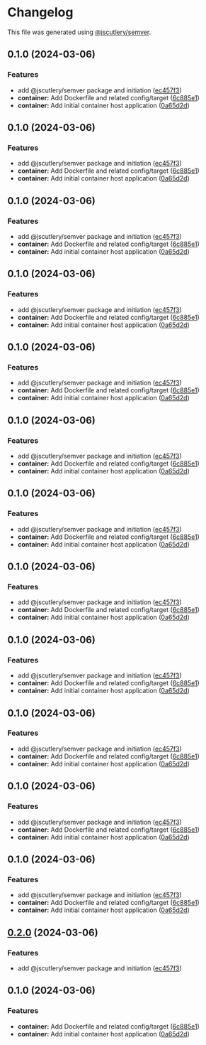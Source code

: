 # Changelog

This file was generated using [@jscutlery/semver](https://github.com/jscutlery/semver).

## 0.1.0 (2024-03-06)


### Features

* add @jscutlery/semver package and initiation ([ec457f3](/jdwillmsen/jdw/commit/ec457f35a7881226ca2c7ad13abaf6a0c4c16c4f))
* **container:** Add Dockerfile and related config/target ([6c885e1](/jdwillmsen/jdw/commit/6c885e13bf25f3e6adb54838011f3bb9275c693f))
* **container:** Add initial container host application ([0a65d2d](/jdwillmsen/jdw/commit/0a65d2da0813beddb63f01a28e0f0efd0b5812b5))

## 0.1.0 (2024-03-06)


### Features

* add @jscutlery/semver package and initiation ([ec457f3](/jdwillmsen/jdw/commit/ec457f35a7881226ca2c7ad13abaf6a0c4c16c4f))
* **container:** Add Dockerfile and related config/target ([6c885e1](/jdwillmsen/jdw/commit/6c885e13bf25f3e6adb54838011f3bb9275c693f))
* **container:** Add initial container host application ([0a65d2d](/jdwillmsen/jdw/commit/0a65d2da0813beddb63f01a28e0f0efd0b5812b5))

## 0.1.0 (2024-03-06)


### Features

* add @jscutlery/semver package and initiation ([ec457f3](/jdwillmsen/jdw/commit/ec457f35a7881226ca2c7ad13abaf6a0c4c16c4f))
* **container:** Add Dockerfile and related config/target ([6c885e1](/jdwillmsen/jdw/commit/6c885e13bf25f3e6adb54838011f3bb9275c693f))
* **container:** Add initial container host application ([0a65d2d](/jdwillmsen/jdw/commit/0a65d2da0813beddb63f01a28e0f0efd0b5812b5))

## 0.1.0 (2024-03-06)


### Features

* add @jscutlery/semver package and initiation ([ec457f3](/jdwillmsen/jdw/commit/ec457f35a7881226ca2c7ad13abaf6a0c4c16c4f))
* **container:** Add Dockerfile and related config/target ([6c885e1](/jdwillmsen/jdw/commit/6c885e13bf25f3e6adb54838011f3bb9275c693f))
* **container:** Add initial container host application ([0a65d2d](/jdwillmsen/jdw/commit/0a65d2da0813beddb63f01a28e0f0efd0b5812b5))

## 0.1.0 (2024-03-06)


### Features

* add @jscutlery/semver package and initiation ([ec457f3](/jdwillmsen/jdw/commit/ec457f35a7881226ca2c7ad13abaf6a0c4c16c4f))
* **container:** Add Dockerfile and related config/target ([6c885e1](/jdwillmsen/jdw/commit/6c885e13bf25f3e6adb54838011f3bb9275c693f))
* **container:** Add initial container host application ([0a65d2d](/jdwillmsen/jdw/commit/0a65d2da0813beddb63f01a28e0f0efd0b5812b5))

## 0.1.0 (2024-03-06)


### Features

* add @jscutlery/semver package and initiation ([ec457f3](/jdwillmsen/jdw/commit/ec457f35a7881226ca2c7ad13abaf6a0c4c16c4f))
* **container:** Add Dockerfile and related config/target ([6c885e1](/jdwillmsen/jdw/commit/6c885e13bf25f3e6adb54838011f3bb9275c693f))
* **container:** Add initial container host application ([0a65d2d](/jdwillmsen/jdw/commit/0a65d2da0813beddb63f01a28e0f0efd0b5812b5))

## 0.1.0 (2024-03-06)


### Features

* add @jscutlery/semver package and initiation ([ec457f3](/jdwillmsen/jdw/commit/ec457f35a7881226ca2c7ad13abaf6a0c4c16c4f))
* **container:** Add Dockerfile and related config/target ([6c885e1](/jdwillmsen/jdw/commit/6c885e13bf25f3e6adb54838011f3bb9275c693f))
* **container:** Add initial container host application ([0a65d2d](/jdwillmsen/jdw/commit/0a65d2da0813beddb63f01a28e0f0efd0b5812b5))

## 0.1.0 (2024-03-06)


### Features

* add @jscutlery/semver package and initiation ([ec457f3](/jdwillmsen/jdw/commit/ec457f35a7881226ca2c7ad13abaf6a0c4c16c4f))
* **container:** Add Dockerfile and related config/target ([6c885e1](/jdwillmsen/jdw/commit/6c885e13bf25f3e6adb54838011f3bb9275c693f))
* **container:** Add initial container host application ([0a65d2d](/jdwillmsen/jdw/commit/0a65d2da0813beddb63f01a28e0f0efd0b5812b5))

## 0.1.0 (2024-03-06)


### Features

* add @jscutlery/semver package and initiation ([ec457f3](/jdwillmsen/jdw/commit/ec457f35a7881226ca2c7ad13abaf6a0c4c16c4f))
* **container:** Add Dockerfile and related config/target ([6c885e1](/jdwillmsen/jdw/commit/6c885e13bf25f3e6adb54838011f3bb9275c693f))
* **container:** Add initial container host application ([0a65d2d](/jdwillmsen/jdw/commit/0a65d2da0813beddb63f01a28e0f0efd0b5812b5))

## 0.1.0 (2024-03-06)


### Features

* add @jscutlery/semver package and initiation ([ec457f3](/jdwillmsen/jdw/commit/ec457f35a7881226ca2c7ad13abaf6a0c4c16c4f))
* **container:** Add Dockerfile and related config/target ([6c885e1](/jdwillmsen/jdw/commit/6c885e13bf25f3e6adb54838011f3bb9275c693f))
* **container:** Add initial container host application ([0a65d2d](/jdwillmsen/jdw/commit/0a65d2da0813beddb63f01a28e0f0efd0b5812b5))

## 0.1.0 (2024-03-06)


### Features

* add @jscutlery/semver package and initiation ([ec457f3](/jdwillmsen/jdw/commit/ec457f35a7881226ca2c7ad13abaf6a0c4c16c4f))
* **container:** Add Dockerfile and related config/target ([6c885e1](/jdwillmsen/jdw/commit/6c885e13bf25f3e6adb54838011f3bb9275c693f))
* **container:** Add initial container host application ([0a65d2d](/jdwillmsen/jdw/commit/0a65d2da0813beddb63f01a28e0f0efd0b5812b5))

## 0.1.0 (2024-03-06)


### Features

* add @jscutlery/semver package and initiation ([ec457f3](/jdwillmsen/jdw/commit/ec457f35a7881226ca2c7ad13abaf6a0c4c16c4f))
* **container:** Add Dockerfile and related config/target ([6c885e1](/jdwillmsen/jdw/commit/6c885e13bf25f3e6adb54838011f3bb9275c693f))
* **container:** Add initial container host application ([0a65d2d](/jdwillmsen/jdw/commit/0a65d2da0813beddb63f01a28e0f0efd0b5812b5))

## [0.2.0](/jdwillmsen/jdw/compare/container-0.1.0...container-0.2.0) (2024-03-06)


### Features

* add @jscutlery/semver package and initiation ([ec457f3](/jdwillmsen/jdw/commit/ec457f35a7881226ca2c7ad13abaf6a0c4c16c4f))

## 0.1.0 (2024-03-06)


### Features

* **container:** Add Dockerfile and related config/target ([6c885e1](/jdwillmsen/jdw/commit/6c885e13bf25f3e6adb54838011f3bb9275c693f))
* **container:** Add initial container host application ([0a65d2d](/jdwillmsen/jdw/commit/0a65d2da0813beddb63f01a28e0f0efd0b5812b5))
